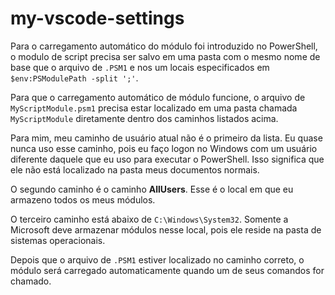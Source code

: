 # my-vscode-settings

Para o carregamento automático do módulo foi introduzido no PowerShell, o modulo de script precisa ser salvo em uma pasta com o mesmo nome de base que o arquivo de `.PSM1` e nos um locais especificados em `$env:PSModulePath -split ';'`.

Para que o carregamento automático de módulo funcione, o arquivo de `MyScriptModule.psm1` precisa estar localizado em uma pasta chamada `MyScriptModule` diretamente dentro dos caminhos listados acima.

Para mim, meu caminho de usuário atual não é o primeiro da lista. Eu quase nunca uso esse caminho, pois eu faço logon no Windows com um usuário diferente daquele que eu uso para executar o PowerShell. Isso significa que ele não está localizado na pasta meus documentos normais.

O segundo caminho é o caminho **AllUsers**. Esse é o local em que eu armazeno todos os meus módulos.

O terceiro caminho está abaixo de `C:\Windows\System32`. Somente a Microsoft deve armazenar módulos nesse local, pois ele reside na pasta de sistemas operacionais.

Depois que o arquivo de `.PSM1` estiver localizado no caminho correto, o módulo será carregado automaticamente quando um de seus comandos for chamado.
